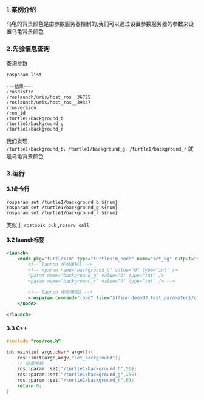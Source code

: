 ### 1.案例介绍
乌龟的背景颜色是由参数服务器控制的,我们可以通过设置参数服务器的参数来设置乌龟背景颜色

### 2.先验信息查询
查询参数
```shell
rosparam list

---结果---
/rosdistro
/roslaunch/uris/host_ros__36725
/roslaunch/uris/host_ros__39347
/rosversion
/run_id
/turtle1/background_b
/turtle1/background_g
/turtle1/background_r
```

我们发现 `/turtle1/background_b，/turtle1/background_g，/turtle1/background_r` 就是乌龟背景颜色

### 3.运行
#### 3.1命令行
```shell
rosparam set /turtle1/background_b ${num}
rosparam set /turtle1/background_g ${num}
rosparam set /turtle1/background_r ${num}
```

类似于 `rostopic pub` ,`rossrv call`

#### 3.2 launch标签
```xml
<launch>
    <node pkg="turtlesim" type="turtlesim_node" name="set_bg" output="screen">
        <!-- launch 传参策略1 -->
        <!-- <param name="background_b" value="0" type="int" />
        <param name="background_g" value="0" type="int" />
        <param name="background_r" value="0" type="int" /> -->

        <!-- launch 传参策略2 -->
        <rosparam command="load" file="$(find demo03_test_parameter)/cfg/color.yaml" />
    </node>

</launch>
```

#### 3.3 C++
```C++ {.line-numbers}
#include "ros/ros.h"

int main(int argc,char* argv[]){
    ros::init(argc,argv,"set_background");
    // 设置参数
    ros::param::set("/turtle1/background_b",50);
    ros::param::set("/turtle1/background_g",255);
    ros::param::set("/turtle1/background_r",6);
    return 0;
}
```
